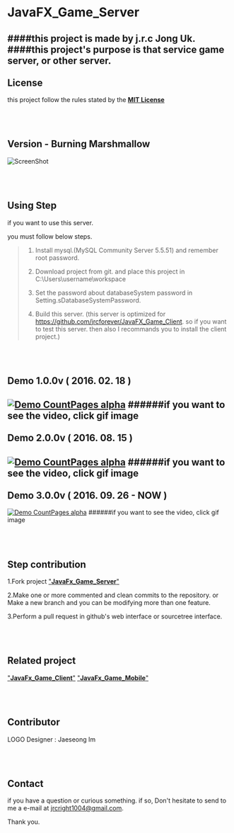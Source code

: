 # JavaFX_Game_Server
####this project is made by j.r.c Jong Uk.
####this project's purpose is that service game server, or other server.
<br></br>
License
---
this project follow the rules stated by the [**MIT License**](https://en.wikipedia.org/wiki/MIT_License)

<br></br>
Version - Burning Marshmallow
---
![ScreenShot](https://scontent.xx.fbcdn.net/v/t1.0-0/s526x395/14611165_1830479743905982_3870524173013801309_n.jpg?oh=92449f6b9e5c41b93c2970484801e5c9&oe=586BA65C)

<br></br>
Using Step
---
if you want to use this server.

you must follow below steps.

>1. Install mysql.(MySQL Community Server 5.5.51) and remember root password.
>
>2. Download project from git. and place this project in C:\Users\username\workspace
>
>3. Set the password about databaseSystem password in Setting.sDatabaseSystemPassword.
>
>4. Build this server. (this server is optimized for https://github.com/jrcforever/JavaFX_Game_Client. so if you want to test this server. then also I recommands you to install the client project.)

<br></br>
Demo 1.0.0v ( 2016. 02. 18 )
---
[![Demo CountPages alpha](https://j.gifs.com/QWpQMq.gif)](https://www.youtube.com/watch?v=FL4wDB9cNoI)
######if you want to see the video, click gif image
<br></br>
Demo 2.0.0v ( 2016. 08. 15 )
---
[![Demo CountPages alpha](https://j.gifs.com/Krj0qz.gif)](https://www.youtube.com/watch?v=nsrxQKbuJUc&feature=youtu.be&list=PL0bFPqEKbn-HNJvNN4sN0yYNrqEZ5iJzK)
######if you want to see the video, click gif image
<br></br>
Demo 3.0.0v ( 2016. 09. 26  - NOW )
---
[![Demo CountPages alpha](https://j.gifs.com/73GVOB.gif)](https://www.youtube.com/watch?v=fykKL4AhOC4&feature=youtu.be)
######if you want to see the video, click gif image

<br></br>
Step contribution
---
1.Fork project ["**JavaFx_Game_Server**"](https://github.com/jrcforever/JavaFX_Game_Server)

2.Make one or more commented and clean commits to the repository. or Make a new branch and you can be modifying more than one feature.

3.Perform a pull request in github's web interface or sourcetree interface.

<br></br>
Related project
---
["**JavaFx_Game_Client**"](https://github.com/jrcforever/JavaFX_Game_Client)
["**JavaFx_Game_Mobile**"](https://github.com/jrcforever/JavaFX_Game_Mobile)
  
<br></br>
Contributor
---
LOGO Designer : Jaeseong Im

<br></br>
Contact
---
if you have a question or curious something. if so, Don't hesitate to send to me a e-mail at <jrcright1004@gmail.com>. 

Thank you.
